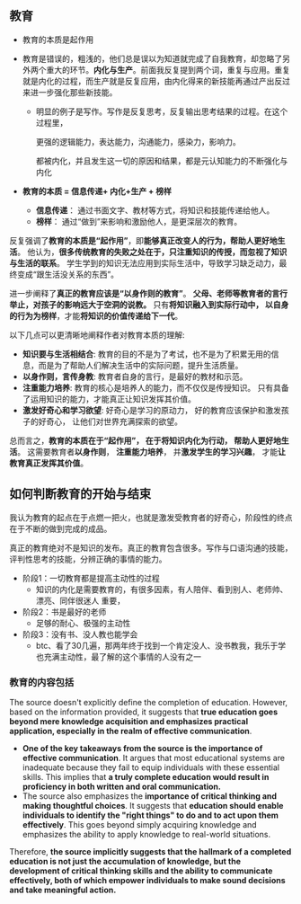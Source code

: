 ## 教育

* 教育的本质是起作用

* 教育是错误的，粗浅的，他们总是误以为知道就完成了自我教育，却忽略了另外两个重大的环节。**内化与生产**。前面我反复提到两个词，重复与应用。重复就是内化的过程，而生产就是反复应用，由内化得来的新技能再通过产出反过来进一步强化那些新技能。

  * 明显的例子是写作。写作是反复思考，反复输出思考结果的过程。在这个过程里，

    更强的逻辑能力，表达能力，沟通能力，感染力，影响力。

    都被内化，并且发生这一切的原因和结果，都是元认知能力的不断强化与内化

* **教育的本质 = 信息传递+ 内化+生产 + 榜样**

  - **信息传递**： 通过书面文字、教材等方式，将知识和技能传递给他人。
  - **榜样**： 通过“做到”来影响和激励他人，是更深层次的教育。

反复强调了**教育的本质是“起作用”**，即**能够真正改变人的行为，帮助人更好地生活**。  他认为，**很多传统教育的失败之处在于，只注重知识的传授，而忽视了知识与生活的联系**。  学生学到的知识无法应用到实际生活中，导致学习缺乏动力，最终变成“跟生活没关系的东西”。

进一步阐释了**真正的教育应该是“以身作则的教育”**。  **父母、老师等教育者的言行举止，对孩子的影响远大于空洞的说教。**  只有**将知识融入到实际行动中， 以自身的行为为榜样**，才能**将知识的价值传递给下一代**。

以下几点可以更清晰地阐释作者对教育本质的理解:

- **知识要与生活相结合**: 教育的目的不是为了考试，也不是为了积累无用的信息，而是为了帮助人们解决生活中的实际问题，提升生活质量。
- **以身作则，言传身教**: 教育者自身的言行，是最好的教材和示范。
- **注重能力培养**: 教育的核心是培养人的能力，而不仅仅是传授知识。 只有具备了运用知识的能力，才能真正让知识发挥其价值。
- **激发好奇心和学习欲望**:  好奇心是学习的原动力，  好的教育应该保护和激发孩子的好奇心，  让他们对世界充满探索的欲望。

总而言之，**教育的本质在于“起作用”，  在于将知识内化为行动，  帮助人更好地生活**。  这需要教育者**以身作则**， **注重能力培养**， 并**激发学生的学习兴趣**，  才能**让教育真正发挥其价值**。

## 如何判断教育的开始与结束

我认为教育的起点在于点燃一把火，也就是激发受教育者的好奇心，阶段性的终点在于不断的做到完成的成品。

真正的教育绝对不是知识的发布。真正的教育包含很多。写作与口语沟通的技能，评判性思考的技能，分辨正确的事情的能力。



* 阶段1：一切教育都是提高主动性的过程
  * 知识的内化是需要教育的，有很多因素，有人陪伴、看到别人、老师帅、漂亮、同伴很迷人 重要，
* 阶段2：书是最好的老师
  * 足够的耐心、极强的主动性
* 阶段3：没有书、没人教也能学会
  * btc、看了30几遍，那两年终于找到一个肯定没人、没书教我，我乐于学也充满主动性，最了解的这个事情的人没有之一

### 教育的内容包括

The source doesn't explicitly define the completion of education. However, based on the information provided, it suggests that **true education goes beyond mere knowledge acquisition and emphasizes practical application, especially in the realm of effective communication**.

- **One of the key takeaways from the source is the importance of effective communication**.  It argues that most educational systems are inadequate because they fail to equip individuals with these essential skills.  This implies that **a truly complete education would result in proficiency in both written and oral communication.**
- The source also emphasizes the **importance of critical thinking and making thoughtful choices**. It suggests that **education should enable individuals to identify the "right things" to do and to act upon them effectively**.  This goes beyond simply acquiring knowledge and emphasizes the ability to apply knowledge to real-world situations.

Therefore, **the source implicitly suggests that the hallmark of a completed education is not just the accumulation of knowledge, but the development of critical thinking skills and the ability to communicate effectively, both of which empower individuals to make sound decisions and take meaningful action.**











